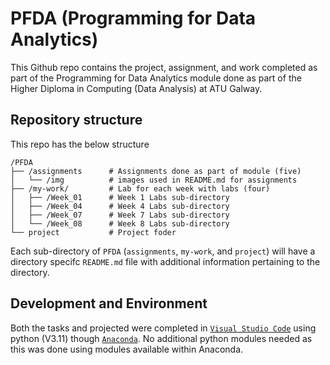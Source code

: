 # PFDA (Programming for Data Analytics)
This Github repo contains the project, assignment, and work completed as part of the Programming for Data Analytics module done as part of the Higher Diploma in Computing (Data Analysis) at ATU Galway.

## **Repository structure** 
This repo has the below structure


```
/PFDA
├── /assignments      # Assignments done as part of module (five) 
│   └── /img          # images used in README.md for assignments      
├── /my-work/         # Lab for each week with labs (four)
│   ├── /Week_01      # Week 1 Labs sub-directory 
│   ├── /Week_04      # Week 4 Labs sub-directory  
│   ├── /Week_07      # Week 7 Labs sub-directory       
│   └── /Week_08      # Week 8 Labs sub-directory   
└── project           # Project foder 
```

Each sub-directory of `PFDA` (`assignments`, `my-work`, and `project`) will have a directory specifc `README.md` file with additional information pertaining to the directory. 


## **Development and Environment**
Both the tasks and projected were completed in [`Visual Studio Code`](https://code.visualstudio.com/) using python (V3.11) though [`Anaconda`](https://www.anaconda.com/). No additional python modules needed as this was done using modules available within Anaconda. 